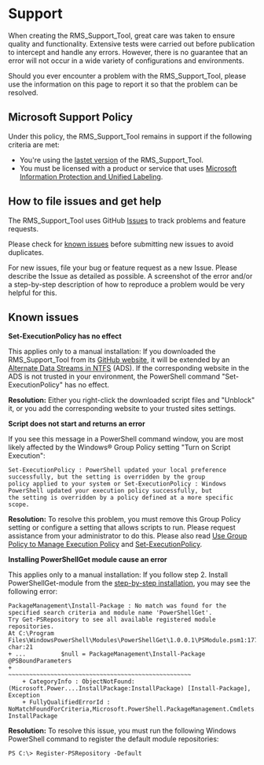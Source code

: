 # Support

When creating the RMS_Support_Tool, great care was taken to ensure quality and functionality. Extensive tests were carried out before publication to intercept and handle any errors. However, there is no guarantee that an error will not occur in a wide variety of configurations and environments.

Should you ever encounter a problem with the RMS_Support_Tool, please use the information on this page to report it so that the problem can be resolved.

## Microsoft Support Policy  

Under this policy, the RMS_Support_Tool remains in support if the following criteria are met:

- You're using the [lastet version](https://aka.ms/RMS_Support_Tool/Latest) of the RMS_Support_Tool.
- You must be licensed with a product or service that uses [Microsoft Information Protection and Unified Labeling](https://www.microsoft.com/en-us/us-partner-blog/2018/11/05/microsoft-information-protection-and-unified-labeling/).

## How to file issues and get help  

The RMS_Support_Tool uses GitHub [Issues](https://github.com/microsoft/RMS_Support_Tool/issues) to track problems and feature requests.

Please check for [known issues](https://github.com/microsoft/RMS_Support_Tool/blob/main/SUPPORT.md#known-issues) before submitting new issues to avoid duplicates.

For new issues, file your bug or feature request as a new Issue. Please describe the Issue as detailed as possible. A screenshot of the error and/or a step-by-step description of how to reproduce a problem would be very helpful for this.

## Known issues

**Set-ExecutionPolicy has no effect**

This applies only to a manual installation: If you downloaded the RMS_Support_Tool from its [GitHub website](https://aka.ms/RMS_Support_Tool/Latest), it will be extended by an [Alternate Data Streams in NTFS](https://blogs.technet.microsoft.com/askcore/2013/03/24/alternate-data-streams-in-ntfs) (ADS). If the corresponding website in the ADS is not trusted in your environment, the PowerShell command "Set-ExecutionPolicy" has no effect.

**Resolution:** Either you right-click the downloaded script files and "Unblock" it, or you add the corresponding website to your trusted sites settings.

**Script does not start and returns an error**

If you see this message in a PowerShell command window, you are most likely affected by the Windows® Group Policy setting "Turn on Script Execution":

```Text
Set-ExecutionPolicy : PowerShell updated your local preference successfully, but the setting is overridden by the group
policy applied to your system or Set-ExecutionPolicy : Windows PowerShell updated your execution policy successfully, but
the setting is overridden by a policy defined at a more specific scope.
```

**Resolution:** To resolve this problem, you must remove this Group Policy setting or configure a setting that allows scripts to run. Please request assistance from your administrator to do this. Please also read [Use Group Policy to Manage Execution Policy](https://docs.microsoft.com/en-us/powershell/module/microsoft.powershell.core/about/about_execution_policies?view=powershell-5.1#use-group-policy-to-manage-execution-policy) and [Set-ExecutionPolicy](https://docs.microsoft.com/en-us/powershell/module/microsoft.powershell.security/set-executionpolicy?view=powershell-5.1).

**Installing PowerShellGet module cause an error**

This applies only to a manual installation: If you follow step 2. Install PowerShellGet-module from the [step-by-step installation](https://aka.ms/RMS_Support_Tool/#Step-by-step_installation), you may see the following error:

```Text
PackageManagement\Install-Package : No match was found for the specified search criteria and module name 'PowerShellGet'.
Try Get-PSRepository to see all available registered module repositories.
At C:\Program Files\WindowsPowerShell\Modules\PowerShellGet\1.0.0.1\PSModule.psm1:1772 char:21
+ ...          $null = PackageManagement\Install-Package @PSBoundParameters
+                      ~~~~~~~~~~~~~~~~~~~~~~~~~~~~~~~~~~~~~~~~~~~~~~~~~~~~
    + CategoryInfo : ObjectNotFound: (Microsoft.Power....InstallPackage:InstallPackage) [Install-Package], Exception
    + FullyQualifiedErrorId : NoMatchFoundForCriteria,Microsoft.PowerShell.PackageManagement.Cmdlets. InstallPackage
```

**Resolution:** To resolve this issue, you must run the following Windows PowerShell command to register the default module repositories:

```Text
PS C:\> Register-PSRepository -Default
```






